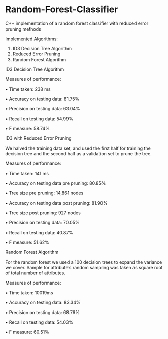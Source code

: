 # Random-Forest-Classifier
C++ implementation of a random forest classifier with reduced error pruning methods

Implemented Algorithms:
1.	ID3 Decision Tree Algorithm
2.	Reduced Error Pruning 
3.	Random Forest Algorithm


ID3 Decision Tree Algorithm

Measures of performance:

•	Time taken: 238 ms

•	Accuracy on testing data: 81.75%

•	Precision on testing data: 63.04%

•	Recall on testing data: 54.99%

•	F measure: 58.74%

ID3 with Reduced Error Pruning

We halved the training data set, and used the first half for training the decision tree and the second half as a validation set to prune the tree.

Measures of performance:

•	Time taken: 141 ms

•	Accuracy on testing data pre pruning: 80.85%

•	Tree size pre pruning: 14,861 nodes

•	Accuracy on testing data post pruning: 81.90%

•	Tree size post pruning: 927 nodes

•	Precision on testing data: 70.05%

•	Recall on testing data: 40.87%

•	F measure: 51.62%

Random Forest Algorithm

For the random forest we used a 100 decision trees to expand the variance we cover. Sample for attribute’s random sampling was taken as square root of total number of attributes.

Measures of performance:

•	Time taken: 10019ms

•	Accuracy on testing data: 83.34%

•	Precision on testing data: 68.76%

•	Recall on testing data: 54.03%

•	F measure: 60.51%

